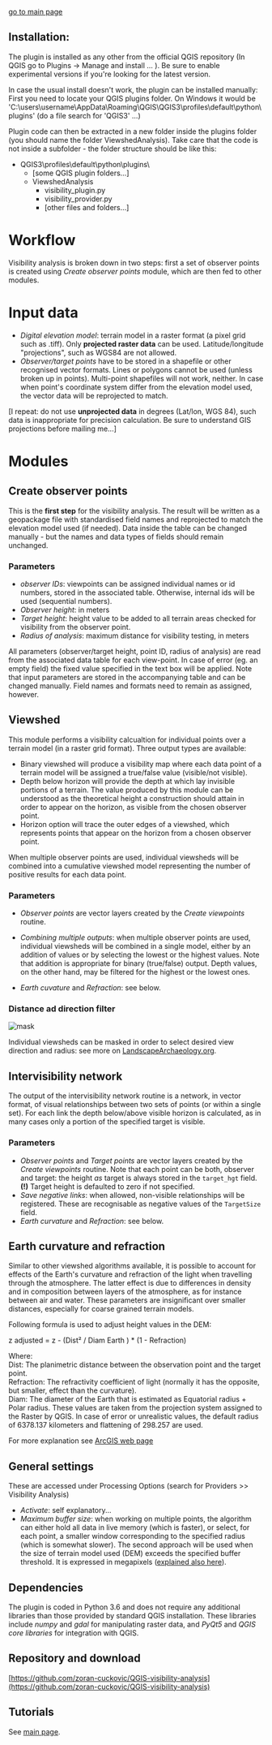 
[go to main page](https://zoran-cuckovic.github.io/QGIS-visibility-analysis)


Installation:
------------
The plugin is installed as any other from the official QGIS repository (In QGIS go to Plugins -> Manage and install ... ). Be sure to enable experimental versions if you're looking for the latest version.  

In case the usual install doesn't work, the plugin can be installed manually:  
First you need to locate your QGIS plugins folder. On Windows it would be 'C:\users\username\AppData\Roaming\QGIS\QGIS3\profiles\default\python\plugins' (do a file search for 'QGIS3' ...)

Plugin code can then be extracted in a new folder inside the plugins folder (you should name the folder ViewshedAnalysis). Take care that the code is not inside a subfolder - the folder structure should be like this:  

+ QGIS3\profiles\default\python\plugins\
    + [some QGIS plugin folders...] 
    + ViewshedAnalysis   
        + visibility_plugin.py
		+ visibility_provider.py
        + [other files and folders...]  

Workflow
=======
Visibility analysis is broken down in two steps: first a set of observer points is created using *Create observer points* module, which are then fed to other modules. 

Input data
==========
- *Digital elevation model*: terrain model in a raster format (a pixel grid such as .tiff). Only **projected raster data** can be used. Latitude/longitude "projections", such as WGS84 are not allowed.
- *Observer/target points* have to be stored in a shapefile or other recognised vector formats. Lines or polygons cannot be used (unless broken up in points). Multi-point shapefiles will not work, neither. In case when point's coordinate system differ from the elevation model used, the vector data will be reprojected to match.

[I repeat: do not use **unprojected data** in degrees (Lat/lon, WGS 84), such data is inappropriate for precision calculation. Be sure to understand GIS projections before mailing me...] 

Modules
=======
## Create observer points

This is the **first step** for the visibility analysis. The result will be written as a geopackage file with standardised field names and reprojected to match the elevation model used (if needed). Data inside the table can be changed manually - but the names and data types of fields should remain unchanged. 

### Parameters

- *observer IDs*: viewpoints can be assigned individual names or id numbers, stored in the associated table. Otherwise, internal ids will be used (sequential numbers).
- *Observer height*: in meters
- *Target height*: height value to be added to all terrain areas checked for visibility from the observer point.
- *Radius of analysis*: maximum distance for visibility testing, in meters

All parameters (observer/target height, point ID, radius of analysis) are read from the associated data table for each view-point. In case of error (eg. an empty field) the fixed value specified in the text box will be applied. Note that input parameters are stored in the accompanying table and can be changed manually. Field names and formats need to remain as assigned, however.

Viewshed
-------------

This module performs a visibility calcualtion for individual points over a terrain model (in a raster grid format). Three output types are available:
- Binary viewshed will produce a visibility map where each data point of a terrain model will be assigned a true/false value (visible/not visible).
- Depth below horizon will provide the depth at which lay invisible portions of a terrain. The value produced by this module can be understood as the theoretical height a construction should attain in order to appear on the horizon, as visible from the chosen observer point.
- Horizon option will trace the outer edges of a viewshed, which represents points that appear on the horizon from a chosen observer point.  

When multiple observer points are used, individual viewsheds will be combined into a cumulative viewshed model representing the number of positive results for each data point.

### Parameters

- *Observer points* are vector layers created by the *Create viewpoints* routine.

- *Combining multiple outputs*: when multiple observer points are used, individual viewsheds will be combined in a single model, either by an addition of values or by selecting the lowest or the highest values. Note that addition is appropriate for binary (true/false) output. Depth values, on the other hand, may be filtered for the highest or the lowest ones.  

 -  *Earth cuvature* and *Refraction*: see below.
 
 ### Distance ad direction filter
 
 ![mask](https://landscapearchaeology.org/figures/20-03-30-shema.png)
 
 Individual viewsheds can be masked in order to select desired view direction and radius: see more on [LandscapeArchaeology.org]( https://landscapearchaeology.org/2020/direction-viewshed/).  

Intervisibility network
-----------------------

The output of the intervisibility network routine is a network, in vector format, of visual relationships between two sets of points (or within a single set). For each link the depth below/above visible horizon is calculated, as in many cases only a portion of the specified target is visible. 

### Parameters
 - *Observer points* and *Target points* are vector layers created by the *Create viewpoints* routine. Note that each point can be both, observer and target: the height *as* target is always stored in the ``target_hgt`` field. **(!)** Target height is defaulted to zero if not specified.
 - *Save negative links*: when allowed, non-visible relationships will be registered. These are recognisable as negative values of the ``TargetSize`` field.
 -  *Earth curvature* and *Refraction*: see below.
 

## Earth curvature and refraction

Similar to other viewshed algorithms available, it is possible to account for effects of the Earth's curvature and refraction of the light when travelling through the atmosphere. The latter effect is due to differences in density and in composition between layers of the atmosphere, as for instance between air and water. These parameters are insignificant over smaller distances, especially for coarse grained terrain models. 

 Following formula is used to adjust height values in the DEM:

z adjusted = z - (Dist² / Diam Earth ) * (1 - Refraction)

Where:  
Dist: The planimetric distance between the observation point and the target point.  
Refraction: The refractivity coefficient of light (normally it has the opposite, but smaller, effect than the curvature).  
Diam: The diameter of the Earth that is estimated as Equatorial radius + Polar radius. These values are taken from the projection system assigned to the Raster by QGIS. In case of error or unrealistic values, the default radius of 6378.137 kilometers and flattening of 298.257 are used.

For more explanation see [ArcGIS web page](http://webhelp.esri.com/arcgisdesktop/9.3/index.cfm?TopicName=How%20Visibility%20works)

## General settings

These are accessed under Processing Options (search for Providers >> Visibility Analysis)

- *Activate*: self explanatory...
- *Maximum buffer size*: when working on multiple points, the algorithm can either hold all data in live memory (which is faster), or select, for each point, a smaller window corresponding to the specified radius (which is somewhat slower). The second approach will be used when the size of terrain model used (DEM) exceeds the specified buffer threshold. It is expressed in megapixels ([explained also here](https://landscapearchaeology.org/2018/visibility-analysis-0-6-4)).

Dependencies
-------------
The plugin is coded in Python 3.6 and does not require any additional libraries than those provided by standard QGIS installation. These libraries include *numpy* and *gdal* for manipulating raster data, and *PyQt5* and *QGIS core libraries* for integration with QGIS.

Repository and download
------------------------
[https://github.com/zoran-cuckovic/QGIS-visibility-analysis](https://github.com/zoran-cuckovic/QGIS-visibility-analysis)

Tutorials
---------
See [main page](http://www.zoran-cuckovic.from.hr/QGIS-visibility-analysis/).
